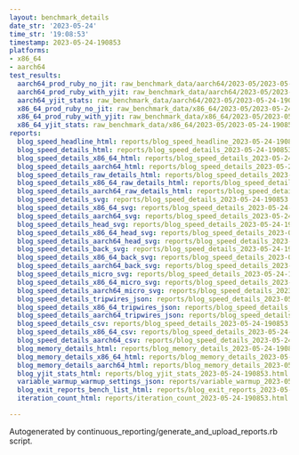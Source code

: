 ```yaml
---
layout: benchmark_details
date_str: '2023-05-24'
time_str: '19:08:53'
timestamp: 2023-05-24-190853
platforms:
- x86_64
- aarch64
test_results:
  aarch64_prod_ruby_no_jit: raw_benchmark_data/aarch64/2023-05/2023-05-24-190853_basic_benchmark_aarch64_prod_ruby_no_jit.json
  aarch64_prod_ruby_with_yjit: raw_benchmark_data/aarch64/2023-05/2023-05-24-190853_basic_benchmark_aarch64_prod_ruby_with_yjit.json
  aarch64_yjit_stats: raw_benchmark_data/aarch64/2023-05/2023-05-24-190853_basic_benchmark_aarch64_yjit_stats.json
  x86_64_prod_ruby_no_jit: raw_benchmark_data/x86_64/2023-05/2023-05-24-190853_basic_benchmark_x86_64_prod_ruby_no_jit.json
  x86_64_prod_ruby_with_yjit: raw_benchmark_data/x86_64/2023-05/2023-05-24-190853_basic_benchmark_x86_64_prod_ruby_with_yjit.json
  x86_64_yjit_stats: raw_benchmark_data/x86_64/2023-05/2023-05-24-190853_basic_benchmark_x86_64_yjit_stats.json
reports:
  blog_speed_headline_html: reports/blog_speed_headline_2023-05-24-190853.html
  blog_speed_details_html: reports/blog_speed_details_2023-05-24-190853.html
  blog_speed_details_x86_64_html: reports/blog_speed_details_2023-05-24-190853.x86_64.html
  blog_speed_details_aarch64_html: reports/blog_speed_details_2023-05-24-190853.aarch64.html
  blog_speed_details_raw_details_html: reports/blog_speed_details_2023-05-24-190853.raw_details.html
  blog_speed_details_x86_64_raw_details_html: reports/blog_speed_details_2023-05-24-190853.x86_64.raw_details.html
  blog_speed_details_aarch64_raw_details_html: reports/blog_speed_details_2023-05-24-190853.aarch64.raw_details.html
  blog_speed_details_svg: reports/blog_speed_details_2023-05-24-190853.svg
  blog_speed_details_x86_64_svg: reports/blog_speed_details_2023-05-24-190853.x86_64.svg
  blog_speed_details_aarch64_svg: reports/blog_speed_details_2023-05-24-190853.aarch64.svg
  blog_speed_details_head_svg: reports/blog_speed_details_2023-05-24-190853.head.svg
  blog_speed_details_x86_64_head_svg: reports/blog_speed_details_2023-05-24-190853.x86_64.head.svg
  blog_speed_details_aarch64_head_svg: reports/blog_speed_details_2023-05-24-190853.aarch64.head.svg
  blog_speed_details_back_svg: reports/blog_speed_details_2023-05-24-190853.back.svg
  blog_speed_details_x86_64_back_svg: reports/blog_speed_details_2023-05-24-190853.x86_64.back.svg
  blog_speed_details_aarch64_back_svg: reports/blog_speed_details_2023-05-24-190853.aarch64.back.svg
  blog_speed_details_micro_svg: reports/blog_speed_details_2023-05-24-190853.micro.svg
  blog_speed_details_x86_64_micro_svg: reports/blog_speed_details_2023-05-24-190853.x86_64.micro.svg
  blog_speed_details_aarch64_micro_svg: reports/blog_speed_details_2023-05-24-190853.aarch64.micro.svg
  blog_speed_details_tripwires_json: reports/blog_speed_details_2023-05-24-190853.tripwires.json
  blog_speed_details_x86_64_tripwires_json: reports/blog_speed_details_2023-05-24-190853.x86_64.tripwires.json
  blog_speed_details_aarch64_tripwires_json: reports/blog_speed_details_2023-05-24-190853.aarch64.tripwires.json
  blog_speed_details_csv: reports/blog_speed_details_2023-05-24-190853.csv
  blog_speed_details_x86_64_csv: reports/blog_speed_details_2023-05-24-190853.x86_64.csv
  blog_speed_details_aarch64_csv: reports/blog_speed_details_2023-05-24-190853.aarch64.csv
  blog_memory_details_html: reports/blog_memory_details_2023-05-24-190853.html
  blog_memory_details_x86_64_html: reports/blog_memory_details_2023-05-24-190853.x86_64.html
  blog_memory_details_aarch64_html: reports/blog_memory_details_2023-05-24-190853.aarch64.html
  blog_yjit_stats_html: reports/blog_yjit_stats_2023-05-24-190853.html
  variable_warmup_warmup_settings_json: reports/variable_warmup_2023-05-24-190853.warmup_settings.json
  blog_exit_reports_bench_list_html: reports/blog_exit_reports_2023-05-24-190853.bench_list.html
  iteration_count_html: reports/iteration_count_2023-05-24-190853.html

---
```

Autogenerated by continuous_reporting/generate_and_upload_reports.rb script.
